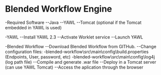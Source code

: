 # Blended Workflow Engine

-Required Software
--Java
--YAWL
--Tomcat (optional if the Tomcat embedded in YAWL is used)

-YAWL
--Install YAWL 2.3
--Activate Worklet service
--Launch YAWL

-Blended Workflow
--Download Blended Workflow from GITHub.
--Change configuration files:
    -blended-workflow\src\main\config\build.properties (Endpoints, User, password, etc)
    -blended-workflow\src\main\config\log4j (log path file)
--Compile and generate .war file
--Deploy in a Tomcat server (can use YAWL Tomcat)
--Access the aplication through the browser
